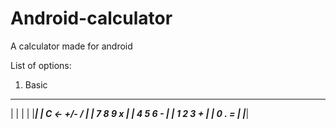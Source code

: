# Android-calculator
 A calculator made for android

List of options:
1. Basic
____________________
|                   |
|                   |
|___________________|
|  C   <-   +/-   / |
|  7    8    9    x |
|  4    5    6    - |
|  1    2    3    + |
|     0      .    = |
|___________________|